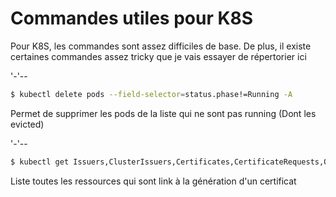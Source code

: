 # Commandes utiles pour K8S 
 
Pour K8S, les commandes sont assez difficiles de base. De plus, il 
existe certaines commandes assez tricky que je vais essayer de 
répertorier ici 
 
'-'-- 
 
``` bash 
$ kubectl delete pods --field-selector=status.phase!=Running -A 
``` 
 
Permet de supprimer les pods de la liste qui ne sont pas running (Dont 
les evicted) 
 
'-'-- 
 
``` bash 
$ kubectl get Issuers,ClusterIssuers,Certificates,CertificateRequests,Orders,Challenges -A 
``` 
 
Liste toutes les ressources qui sont link à la génération d'un 
certificat 
